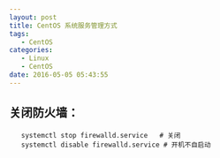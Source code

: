 ```yaml
---
layout: post
title: CentOS 系统服务管理方式
tags: 
   - CentOS
categories: 
   - Linux
   - CentOS
date: 2016-05-05 05:43:55
---
```


## 关闭防火墙：
```
   systemctl stop firewalld.service   # 关闭
   systemctl disable firewalld.service # 开机不自启动
```
